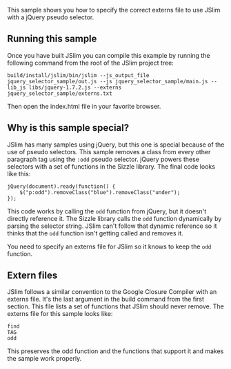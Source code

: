 This sample shows you how to specify the correct externs file to use JSlim with a jQuery pseudo selector.  

Running this sample
--------------------------------------

Once you have built JSlim you can compile this example by running the following command from the root of the JSlim project tree:

<pre><code>build/install/jslim/bin/jslim --js_output_file jquery_selector_sample/out.js --js jquery_selector_sample/main.js --lib_js libs/jquery-1.7.2.js --externs jquery_selector_sample/externs.txt</code></pre>

Then open the index.html file in your favorite browser.

Why is this sample special?
--------------------------------------

JSlim has many samples using jQuery, but this one is special because of the use of pseudo selectors.  This sample removes a class from every other paragraph tag using the `:odd` pseudo selector.  jQuery powers these selectors with a set of functions in the Sizzle library.  The final code looks like this:

<pre><code>jQuery(document).ready(function() { 
    $("p:odd").removeClass("blue").removeClass("under"); 
});</code></pre>

This code works by calling the `odd` function from jQuery, but it doesn't directly reference it.  The Sizzle library calls the `odd` function dynamically by parsing the selector string.  JSlim can't follow that dynamic reference so it thinks that the `odd` function isn't getting called and removes it.  

You need to specify an externs file for JSlim so it knows to keep the `odd` function.

Extern files
--------------------------------------

JSlim follows a similar convention to the Google Closure Compiler with an externs file.  It's the last argument in the build command from the first section.  This file lists a set of functions that JSlim should never remove.  The externs file for this sample looks like:

<pre><code>find
TAG
odd</code></pre>

This preserves the odd function and the functions that support it and makes the sample work properly.
